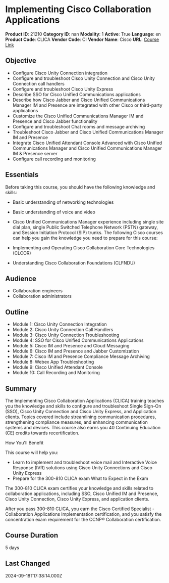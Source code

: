 # Implementing Cisco Collaboration Applications

**Product ID**: 21210
**Category ID**: nan
**Modality**: 1
**Active**: True
**Language**: en
**Product Code**: CLICA
**Vendor Code**: CI
**Vendor Name**: Cisco
**URL**: [Course Link](https://www.fastlaneus.com/course/cisco-clica)

## Objective
- Configure Cisco Unity Connection integration
- Configure and troubleshoot Cisco Unity Connection and Cisco Unity Connection call handlers
- Configure and troubleshoot Cisco Unity Express
- Describe SSO for Cisco Unified Communications applications
- Describe how Cisco Jabber and Cisco Unified Communications Manager IM and Presence are integrated with other Cisco or third-party applications
- Customize the Cisco Unified Communications Manager IM and Presence and Cisco Jabber functionality
- Configure and troubleshoot Chat rooms and message archiving
- Troubleshoot Cisco Jabber and Cisco Unified Communications Manager IM and Presence
- Integrate Cisco Unified Attendant Console Advanced with Cisco Unified Communications Manager and Cisco Unified Communications Manager IM & Presence server
- Configure call recording and monitoring

## Essentials
Before taking this course, you should have the following knowledge and skills:


- Basic understanding of networking technologies
- Basic understanding of voice and video
- Cisco Unified Communications Manager experience including single site dial plan, single Public Switched Telephone Network (PSTN) gateway, and Session Initiation Protocol (SIP) trunks.
The following Cisco courses can help you gain the knowledge you need to prepare for this course:


- Implementing and Operating Cisco Collaboration Core Technologies (CLCOR)
- Understanding Cisco Collaboration Foundations (CLFNDU)

## Audience
- Collaboration engineers
- Collaboration administrators

## Outline
- Module 1: Cisco Unity Connection Integration
- Module 2: Cisco Unity Connection Call Handlers
- Module 3: Cisco Unity Connection Troubleshooting
- Module 4: SSO for Cisco Unified Communications Applications
- Module 5: Cisco IM and Presence and Cloud Messaging
- Module 6: Cisco IM and Presence and Jabber Customization
- Module 7: Cisco IM and Presence Compliance Message Archiving
- Module 8: Webex App Troubleshooting
- Module 9: Cisco Unified Attendant Console
- Module 10: Call Recording and Monitoring

## Summary
The Implementing Cisco Collaboration Applications (CLICA) training teaches you the knowledge and skills to configure and troubleshoot Single Sign-On (SSO), Cisco Unity Connection and Cisco Unity Express, and Application clients. Topics covered include streamlining communication procedures, strengthening compliance measures, and enhancing communication systems and devices. This course also earns you 40 Continuing Education (CE) credits towards recertification.  



How You'll Benefit


This course will help you:


- Learn to implement and troubleshoot voice mail and Interactive Voice Response (IVR) solutions using Cisco Unity Connections and Cisco Unity Express
- Prepare for the 300-810 CLICA exam
What to Expect in the Exam


The 300-810 CLICA exam certifies your knowledge and skills related to collaboration applications, including SSO, Cisco Unified IM and Presence, Cisco Unity Connection, Cisco Unity Express, and application clients.

After you pass 300-810 CLICA, you earn the Cisco Certified Specialist - Collaboration Applications Implementation certification, and you satisfy the concentration exam requirement for the CCNP® Collaboration certification.

## Course Duration
5 days

## Last Changed
2024-09-18T17:38:14.000Z
